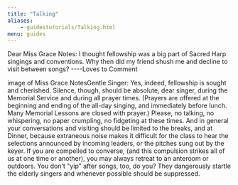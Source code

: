 ```yaml
---
title: "Talking"
aliases:
    - guidestutorials/Talking.html
menu: guides
---
```


Dear Miss Grace Notes: I thought fellowship was a big part of Sacred Harp singings and conventions. Why then did my friend shush me and decline to visit between songs? ----Loves to Comment

image of Miss Grace NotesGentle Singer: Yes, indeed, fellowship is sought and cherished. Silence, though, should be absolute, dear singer, during the Memorial Service and during all prayer times. (Prayers are offered at the beginning and ending of the all-day singing, and immediately before lunch. Many Memorial Lessons are closed with prayer.) Please, no talking, no whispering, no paper crumpling, no fidgeting at these times. And in general your conversations and visiting should be limited to the breaks, and at Dinner, because extraneous noise makes it difficult for the class to hear the selections announced by incoming leaders, or the pitches sung out by the keyer. If you are compelled to converse, (and this compulsion strikes all of us at one time or another), you may always retreat to an anteroom or outdoors. You don't "yip" after songs, too, do you? They dangerously startle the elderly singers and whenever possible should be suppressed.